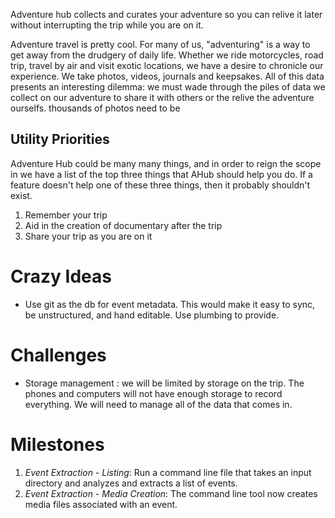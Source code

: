 Adventure hub collects and curates your adventure so you can relive it later without interrupting the trip while you are on it.

Adventure travel is pretty cool.  For many of us, "adventuring" is a way to get away from the drudgery of daily life.  Whether we ride motorcycles, road trip, travel by air and visit exotic locations, we have a desire to chronicle our experience.  We take photos, videos, journals and keepsakes.  All of this data presents an interesting dilemma: we must wade through the piles of data we collect on our adventure to share it with others or the relive the adventure ourselfs.  thousands of photos need to be 

## Utility Priorities

Adventure Hub could be many many things, and in order to reign the scope in we have a list of the top three things that AHub should help you do.  If a feature doesn't help one of these three things, then it probably shouldn't exist.

1. Remember your trip
2. Aid in the creation of documentary after the trip
3. Share your trip as you are on it

# Crazy Ideas

- Use git as the db for event metadata.  This would make it easy to sync, be unstructured, and hand editable.  Use plumbing to provide.

# Challenges

- Storage management : we will be limited by storage on the trip.  The phones and computers will not have enough storage to record everything.  We will need to manage all of the data that comes in.

# Milestones

1.  _Event Extraction - Listing_:  Run a command line file that takes an input directory and analyzes and extracts a list of events.
2.  _Event Extraction - Media Creation_: The command line tool now creates media files associated with an event.
